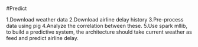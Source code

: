 #Predict

1.Download weather data
2.Download airline delay history
3.Pre-process data using pig
4.Analyze the correlation between these.
5.Use spark mllib, to build a predictive system, the architecture should take current weather as feed and predict airline delay.
